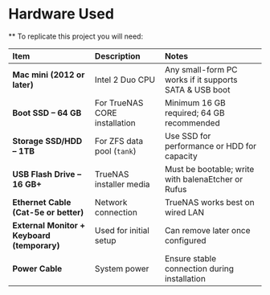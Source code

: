 # Hardware Used

** To replicate this project you will need:

| Item                                        | Description                   | Notes                                                  |
| :------------------------------------------ | :---------------------------- | :----------------------------------------------------- |
| **Mac mini (2012 or later)**                | Intel 2 Duo CPU           | Any small-form PC works if it supports SATA & USB boot |
| **Boot SSD – 64 GB**                        | For TrueNAS CORE installation | Minimum 16 GB required; 64 GB recommended              |
| **Storage SSD/HDD – 1TB**               | For ZFS data pool (`tank`)    | Use SSD for performance or HDD for capacity            |
| **USB Flash Drive – 16 GB+**                | TrueNAS installer media       | Must be bootable; write with balenaEtcher or Rufus     |
| **Ethernet Cable (Cat-5e or better)**       | Network connection            | TrueNAS works best on wired LAN                        |
| **External Monitor + Keyboard (temporary)** | Used for initial setup        | Can remove later once configured                       |
| **Power Cable**                             | System power                  | Ensure stable connection during installation           |
